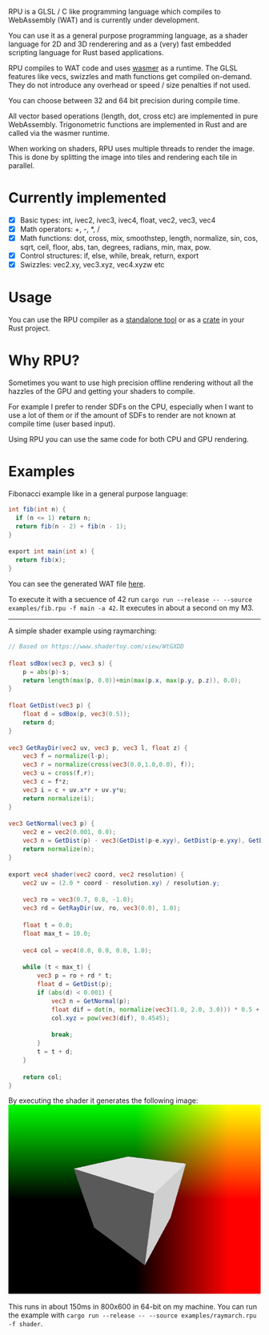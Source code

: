 RPU is a GLSL / C like programming language which compiles to WebAssembly (WAT) and is currently under development.

You can use it as a general purpose programming language, as a shader language for 2D and 3D renderering and as a (very) fast embedded scripting language for Rust based applications.

RPU compiles to WAT code and uses [wasmer](https://crates.io/crates/wasmer) as a runtime. The GLSL features like vecs, swizzles and math functions get compiled on-demand. They do not introduce any overhead or speed / size penalties if not used.

You can choose between 32 and 64 bit precision during compile time.

All vector based operations (length, dot, cross etc) are implemented in pure WebAssembly. Trigonometric functions are implemented in Rust and are called via the wasmer runtime.

When working on shaders, RPU uses multiple threads to render the image. This is done by splitting the image into tiles and rendering each tile in parallel.

# Currently implemented

- [x] Basic types: int, ivec2, ivec3, ivec4, float, vec2, vec3, vec4
- [x] Math operators: +, -, \*, /
- [x] Math functions: dot, cross, mix, smoothstep, length, normalize, sin, cos, sqrt, ceil, floor, abs, tan, degrees, radians, min, max, pow.
- [x] Control structures: if, else, while, break, return, export
- [x] Swizzles: vec2.xy, vec3.xyz, vec4.xyzw etc

# Usage

You can use the RPU compiler as a [standalone tool](https://crates.io/crates/rpuc) or as a [crate](https://crates.io/crates/rpu) in your Rust project.

# Why RPU?

Sometimes you want to use high precision offline rendering without all the hazzles of the GPU and getting your shaders to compile.

For example I prefer to render SDFs on the CPU, especially when I want to use a lot of them or if the amount of SDFs to render are not known at compile time (user based input).

Using RPU you can use the same code for both CPU and GPU rendering.

# Examples

Fibonacci example like in a general purpose language:

```glsl
int fib(int n) {
  if (n <= 1) return n;
  return fib(n - 2) + fib(n - 1);
}

export int main(int x) {
  return fib(x);
}
```

You can see the generated WAT file [here](/examples/fib.wat).

To execute it with a secuence of 42 run `cargo run --release -- --source examples/fib.rpu -f main -a 42`. It executes in about a second on my M3.

---

A simple shader example using raymarching:

```glsl
// Based on https://www.shadertoy.com/view/WtGXDD

float sdBox(vec3 p, vec3 s) {
    p = abs(p)-s;
	return length(max(p, 0.0))+min(max(p.x, max(p.y, p.z)), 0.0);
}

float GetDist(vec3 p) {
    float d = sdBox(p, vec3(0.5));
    return d;
}

vec3 GetRayDir(vec2 uv, vec3 p, vec3 l, float z) {
    vec3 f = normalize(l-p);
    vec3 r = normalize(cross(vec3(0.0,1.0,0.0), f));
    vec3 u = cross(f,r);
    vec3 c = f*z;
    vec3 i = c + uv.x*r + uv.y*u;
    return normalize(i);
}

vec3 GetNormal(vec3 p) {
    vec2 e = vec2(0.001, 0.0);
    vec3 n = GetDist(p) - vec3(GetDist(p-e.xyy), GetDist(p-e.yxy), GetDist(p-e.yyx));
    return normalize(n);
}

export vec4 shader(vec2 coord, vec2 resolution) {
    vec2 uv = (2.0 * coord - resolution.xy) / resolution.y;

    vec3 ro = vec3(0.7, 0.8, -1.0);
    vec3 rd = GetRayDir(uv, ro, vec3(0.0), 1.0);

    float t = 0.0;
    float max_t = 10.0;

    vec4 col = vec4(0.0, 0.0, 0.0, 1.0);

    while (t < max_t) {
        vec3 p = ro + rd * t;
        float d = GetDist(p);
        if (abs(d) < 0.001) {
            vec3 n = GetNormal(p);
            float dif = dot(n, normalize(vec3(1.0, 2.0, 3.0))) * 0.5 + 0.5;
            col.xyz = pow(vec3(dif), 0.4545);

            break;
        }
        t = t + d;
    }

    return col;
}
```

By executing the shader it generates the following image:
![Raymarch](examples/raymarch.png)

This runs in about 150ms in 800x600 in 64-bit on my machine. You can run the example with `cargo run --release -- --source examples/raymarch.rpu -f shader`.
